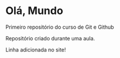 # Olá, Mundo
 Primeiro repositório do curso de Git e Github

 Repositório criado durante uma aula.

 Linha adicionada no site!
